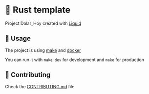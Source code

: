 # 🦀 Rust template

Project Dolar_Hoy created with [Liquid](https://github.com/liquid-rs/liquid)

## 🦀 Usage

The project is using [make](https://www.gnu.org/software/make/) and [docker](https://www.docker.com/)

You can run it with `make dev` for development and `make` for production

## 🦀 Contributing

Check the [CONTRIBUTING.md](CONTRIBUTING.md) file